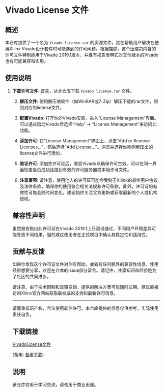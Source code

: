 # Vivado License 文件

## 概述

本仓库提供了一个名为 `Vivado license.rar` 的资源文件，旨在帮助用户解决在使用Xilinx Vivado设计套件时可能遇到的许可问题。根据描述，这个压缩包内含的许可文件特别适用于Vivado 2019.1版本，并且有报告表明它对其他版本的Vivado也有可能兼容和实用。

## 使用说明

1. **下载许可文件**: 首先，从本仓库下载 `Vivado license.rar` 文件。

   2. **解压文件**: 使用解压缩软件（如WinRAR或7-Zip）解压下载的rar文件，得到对应的license文件。

   3. **配置Vivado**: 打开你的Vivado安装，进入“License Management”界面。可以通过启动Vivado后选择“Help” -> “License Management”来访问此功能。

   4. **添加许可**: 在“License Management”界面上，点击“Add or Remove Licenses...”，然后选择“Add License...”。浏览并选择你刚刚解压出的license文件进行添加。

   5. **验证许可**: 添加完许可证后，重启Vivado以确保许可生效。可以在同一界面检查是否成功连接到有效的许可服务器或本地许可文件。

   6. **注意事项**: 请注意，使用他人的许可证可能会受制于Xilinx的最终用户协议及法律条款，确保你的使用符合相关法规和许可条款。此外，许可证的有效性可能会随时间变化，建议始终关注官方更新或获取最新的个人或机构授权。

   ## 兼容性声明

   虽然报告指出此许可证在Vivado 2019.1上已测试通过，不同用户环境差异可能导致不同结果。强烈建议使用者在正式项目中确认其稳定性和适用性。

   ## 贡献与反馈

   如果你发现这个许可证文件对你有帮助，或者有任何额外的兼容性信息、使用经验想要分享，欢迎在仓库的Issue部分留言。请记住，共享知识和经验是为了社区的共同进步。

   请注意，由于技术限制和政策变动，提供的解决方案可能随时过期。建议直接访问Xilinx官方网站获取最权威的支持和最新许可信息。

   ---
   请尊重知识产权，合法使用软件许可。本仓库提供的信息仅供参考，实际使用责任自负。

   ## 下载链接
   [VivadoLicense文件](https://pan.quark.cn/s/16c0e81919ee) 

   (备用: [备用下载](https://pan.baidu.com/s/1huTgBFEZz4TncIush471AA?pwd=1234))

   ## 说明

   该仓库仅用于学习交流，请勿用于商业用途。
